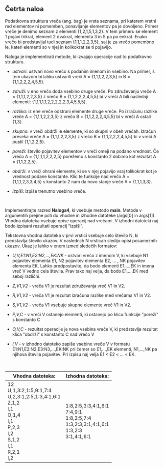 ## Četrta naloa

Podatkovna struktura vreča (ang. bag) je vrsta seznama, pri katerem vrstni red elementov ni
pomemben, ponavljanje elementov pa je dovoljeno. Primer vreče je denimo seznam z elementi
{1,2,1,5,1,3,2}. V tem primeru se element 1 pojavi trikrat, element 2 dvakrat, elementa 3 in 5 pa po
enkrat. Enako vrečo bi predstavljal tudi seznam {1,1,1,2,2,3,5}, saj je za vrečo pomembno le, kateri
elementi so v njej in kolikokrat se ti pojavijo.

Naloga je implementirati metode, ki izvajajo operacije nad to podatkovno strukturo.

- *ustvari*: ustvari novo vrečo s podanim imenom in vsebino. Na primer, s tem ukazom bi
lahko ustvarili vreči A = {1,1,1,2,2,3,5} in B = {1,1,2,2,2,4,5,5}.

- *združi*: v eno vrečo doda vsebino druge vreče. Po združevanju vreče A = {1,1,1,2,2,3,5} z
vrečo B = {1,1,2,2,2,4,5,5} bi v vreči A bili naslednji elementi: {1,1,1,1,1,2,2,2,2,2,3,4,5,5,5}.

- *razlika*: iz ene vreče odstrani elemente druge vreče. Po izračunu razlike vreče A =
{1,1,1,2,2,3,5} z vrečo B = {1,1,2,2,2,4,5,5} bi v vreči A ostali {1,3}.

- *skupno*: v vreči obdrži le elemente, ki so skupni v obeh vrečah. Izračun preseka vreče A =
{1,1,1,2,2,3,5} z vrečo B = {1,1,2,2,2,4,5,5} bi v vreči A pustil {1,1,2,2,5}.

- *poreži*: število pojavitev elementov v vreči omeji na podano vrednost. Če vrečo A =
{1,1,1,1,2,2,2,5} porežemo s konstanto 2 dobimo kot rezultat A = {1,1,2,2,5}.

- *obdrži*: v vreči ohrani elemente, ki se v njej pojavijo vsaj tolikokrat kot je vrednost podane
konstante. Klic te funkcije nad vrečo A = {1,1,1,2,3,3,4,5} s konstanto 2 nam da novo stanje
vreče A = {1,1,1,3,3}.

- *izpiši*: izpiše trenutno vsebino vreče.

<br>

Implementirajte razred **Naloga4**, ki vsebuje metodo **main**. Metoda v argumentih prejme poti do
vhodne in izhodne datoteke (args[0] in args[1]). Vhodna datoteka vsebuje opise operacij nad vrečami.
V izhodni datoteki naj bodo izpisani rezultati operacij "izpiši".

Tekstovna vhodna datoteka v prvi vrstici vsebuje celo število N, ki predstavlja število ukazov. V
naslednjih N vrsticah sledijo opisi posameznih ukazov. Ukaz je lahko v enem izmed sledečih formatov:


- *U,V,E1:N1,E2:N2,...,EK:NK* - ustvari vrečo z imenom V, ki vsebuje N1 pojavitev elementa
E1, N2 pojavitev elementa E2, ... , NK pojavitev elementa EK. Lahko predpostavite, da bodo
elementi E1,...,EK in imena vreč V vedno cela števila. Prav tako naj velja, da bodo E1,...,EK med
seboj različni.

- *Z,V1,V2* - vreča V1 je rezultat združevanja vreč V1 in V2.

- *R,V1,V2* - vreča V1 je rezultat izračuna razlike med vrečama V1 in V2.

- *S,V1,V2* - vreča V1 vsebuje skupne elemente vreč V1 in V2.

- *P,V,C* - v vreči V ostanejo elementi, ki ostanejo po klicu funkcije "poreži" s konstanto C

- *O,V,C* - rezultat operacije je nova vsebina vreče V, ki predstavlja rezultat klica "obdrži" s
konstanto C nad vrečo V

- *I,V* - v izhodno datoteko zapiše vsebino vreče V v formatu E1:N1,E2:N2,E3:N3,...,EK:NK pri
čemer so E1,...,EK elementi, N1,...,NK pa njihova števila pojavitev. Pri izpisu naj velja E1 < E2 < ...
< EK.

<br>

| Vhodna datoteka:      | Izhodna datoteka:      |
|------------|-------------|
|12<br>U,1,3:2,1:5,9:1,7:4<br>U,2,3:1,2:5,1:3,4:1,6:1<br>Z,1,2<br>I,1<br>O,1,4<br>I,1<br>P,2,3<br>I,2<br>S,1,2<br>I,1<br>R,2,1<br>I,2|1:8,2:5,3:3,4:1,6:1<br>7:4,9:1<br>1:8,2:5,7:4<br>1:3,2:3,3:1,4:1,6:1<br>1:3,2:3<br>3:1,4:1,6:1|

